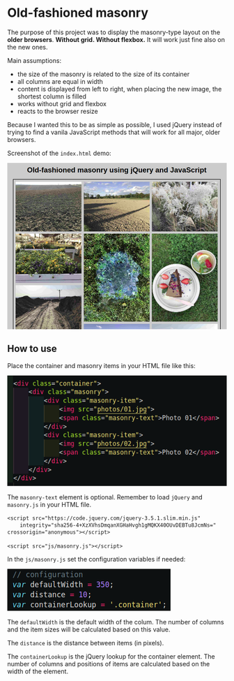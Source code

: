 # Old-fashioned masonry

The purpose of this project was to display the masonry-type layout on the **older browsers**. **Without grid. Without flexbox.** It will work just fine also on the new ones.

Main assumptions:
* the size of the masonry is related to the size of its container
* all columns are equal in width
* content is displayed from left to right, when placing the new image, the shortest column is filled
* works without grid and flexbox
* reacts to the browser resize

Because I wanted this to be as simple as possible, I used jQuery instead of trying to find a vanila JavaScript methods that will work for all major, older browsers. 

Screenshot of the `index.html` demo:

![Masonry demo](photos/demo.png "Masonry demo")

## How to use

Place the container and masonry items in your HTML file like this:

![HTML contents](photos/html.png "HTML contents")

The `masonry-text` element is optional. Remember to load `jQuery` and `masonry.js` in your HTML file.

```
<script src="https://code.jquery.com/jquery-3.5.1.slim.min.js"
    integrity="sha256-4+XzXVhsDmqanXGHaHvgh1gMQKX40OUvDEBTu8JcmNs=" crossorigin="anonymous"></script>

<script src="js/masonry.js"></script>
```

In the `js/masonry.js` set the configuration variables if needed:

![Configuration](photos/config.png "Configuration")

The `defaultWidth` is the default width of the colum. The number of columns and the item sizes will be calculated based on this value. 

The `distance` is the distance between items (in pixels).

The `containerLookup` is the jQuery lookup for the container element. The number of columns and positions of items are calculated based on the width of the element. 
